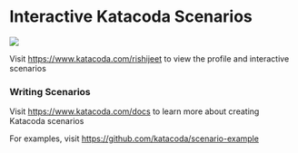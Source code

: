 # Interactive Katacoda Scenarios

[![](http://shields.katacoda.com/katacoda/rishijeet/count.svg)](https://www.katacoda.com/rishijeet "Get your profile on Katacoda.com")

Visit https://www.katacoda.com/rishijeet to view the profile and interactive scenarios

### Writing Scenarios
Visit https://www.katacoda.com/docs to learn more about creating Katacoda scenarios

For examples, visit https://github.com/katacoda/scenario-example
